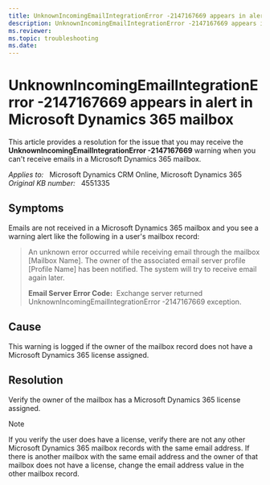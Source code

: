 ```yaml
---
title: UnknownIncomingEmailIntegrationError -2147167669 appears in alert in mailbox
description: UnknownIncomingEmailIntegrationError -2147167669 appears in alert in Microsoft Dynamics 365 mailbox.
ms.reviewer: 
ms.topic: troubleshooting
ms.date: 
---
```

# UnknownIncomingEmailIntegrationError -2147167669 appears in alert in Microsoft Dynamics 365 mailbox

This article provides a resolution for the issue that you may receive the **UnknownIncomingEmailIntegrationError -2147167669** warning when you can't receive emails in a Microsoft Dynamics 365 mailbox.

_Applies to:_ &nbsp; Microsoft Dynamics CRM Online, Microsoft Dynamics 365  
_Original KB number:_ &nbsp; 4551335

## Symptoms

Emails are not received in a Microsoft Dynamics 365 mailbox and you see a warning alert like the following in a user's mailbox record:

> An unknown error occurred while receiving email through the mailbox [Mailbox Name]. The owner of the associated email server profile [Profile Name] has been notified. The system will try to receive email again later.
>
> **Email Server Error Code:**  Exchange server returned UnknownIncomingEmailIntegrationError -2147167669 exception.

## Cause

This warning is logged if the owner of the mailbox record does not have a Microsoft Dynamics 365 license assigned.

## Resolution

Verify the owner of the mailbox has a Microsoft Dynamics 365 license assigned.

> [!NOTE]
> If you verify the user does have a license, verify there are not any other Microsoft Dynamics 365 mailbox records with the same email address. If there is another mailbox with the same email address and the owner of that mailbox does not have a license, change the email address value in the other mailbox record.
